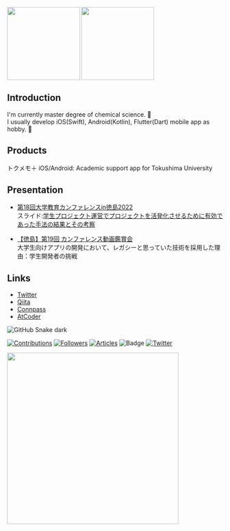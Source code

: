 <div>
  <!-- コミットレベル「B+」など -->
  <img height="170" align="left" src="https://github-readme-stats.vercel.app/api?username=akidon0000&count_private=true&show_icons=true&title_color=81A1C1&text_color=ECEFF4&bg_color=2E3440&icon_color=D8DEE9&border_radius=10" />
  <!-- コミット言語割合 -->
  <img height="170" src="https://github-readme-stats.vercel.app/api/top-langs/?username=akidon0000&langs_count=8&layout=compact&title_color=81A1C1&text_color=ECEFF4&bg_color=2E3440&icon_color=D8DEE9&border_radius=10" />
</div>

## Introduction
I'm currently master degree of chemical science. 🧪   
I usually develop iOS(Swift), Android(Kotlin), Flutter(Dart) mobile app as hobby. 📱
  
  
## Products
トクメモ＋ iOS/Android: Academic support app for Tokushima University
  
  
## Presentation
- [第18回大学教育カンファレンスin徳島2022](https://www.tokushima-u.ac.jp/highedu/reform/fd/docs/43324.html)  
スライド:[学生プロジェクト運営でプロジェクトを活発化させるために有効であった手法の結果とその考察](https://www.slideshare.net/ssuser4a1300/ss-258730126)  

- [【徳島】第19回 カンファレンス動画鑑賞会](https://tokushima-app.connpass.com/event/287623/)  
大学生向けアプリの開発において、レガシーと思っていた技術を採用した理由：学生開発者の挑戦


## Links
- [Twitter](https://twitter.com/akidon0000)  
- [Qiita](https://qiita.com/akidon0000)  
- [Connpass](https://connpass.com/user/akidon0000/)  
- [AtCoder](https://atcoder.jp/users/akidon0000)


  
<!-- コミットを蛇が食うアニメーション -->
<img src="https://github.com/akidon0000/akidon0000/blob/output/github-contribution-grid-snake.svg" alt="GitHub Snake dark" />

[![Contributions](https://badgen.org/img/qiita/akidon0000/contributions?style=for-the-badge)](https://qiita.com/akidon0000)
[![Followers](https://badgen.org/img/qiita/akidon0000/followers?style=for-the-badge)](https://qiita.com/akidon0000)
[![Articles](https://badgen.org/img/qiita/akidon0000/articles?style=for-the-badge)](https://qiita.com/akidon0000)
![Badge](https://cp-logo.vercel.app/atcoder/akidon0000)
[![Twitter](https://img.shields.io/twitter/follow/akidon0000?style=social)](https://twitter.com/akidon0000 "Twitter")

<!--LAPRAS-->
<a href="https://lapras.com/public/akidon0000" target="_blank" rel="noopener noreferrer"><img src="https://lapras-card-generator.vercel.app/api/svg?e=3.49&b=2.85&i=3.23&b1=%23020E27&b2=%230E5593&i1=%23030E21&i2=%231688BF&l=en" width="400" ></a>
